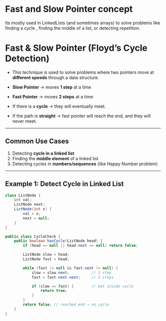 # Fast and Slow Pointer concept

Its mostly used in LinkedLists (and sometimes arrays) to solve problems like finding a cycle , finding the middle of a list, or detecting repetition.

# Fast & Slow Pointer (Floyd’s Cycle Detection)
- This technique is used to solve problems where two pointers move at **different speeds** through a data structure.

- **Slow Pointer** → moves **1 step** at a time  
- **Fast Pointer** → moves **2 steps** at a time  

- If there is a **cycle** → they will eventually meet.  
- If the path is **straight** → fast pointer will reach the end, and they will never meet.

---

## Common Use Cases
1. Detecting **cycle in a linked list**  
2. Finding the **middle element** of a linked list  
3. Detecting cycles in **numbers/sequences** (like Happy Number problem)

---

##  Example 1: Detect Cycle in Linked List

```java
class ListNode {
    int val;
    ListNode next;
    ListNode(int x) {
        val = x;
        next = null;
    }
}

public class CycleCheck {
    public boolean hasCycle(ListNode head) {
        if (head == null || head.next == null) return false;

        ListNode slow = head;   
        ListNode fast = head;   

        while (fast != null && fast.next != null) {
            slow = slow.next;          // 1 step
            fast = fast.next.next;     // 2 steps

            if (slow == fast) {        // met inside cycle
                return true;
            }
        }
        return false; // reached end → no cycle
    }
}
